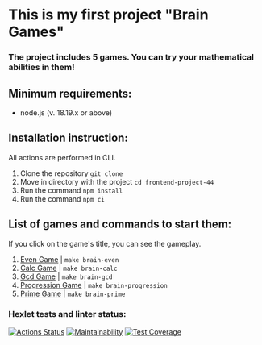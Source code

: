 # This is my first project "Brain Games"
### The project includes 5 games. You can try your mathematical abilities in them!

## Minimum requirements:
* node.js (v. 18.19.x or above)

## Installation instruction:
All actions are performed in CLI.  
1. Clone the repository `git clone`
2. Move in directory with the project `cd frontend-project-44`
3. Run the command `npm install`
4. Run the command `npm ci`  

## List of games and commands to start them:
If you click on the game's title, you can see the gameplay.  
1. [Even Game](https://asciinema.org/a/ybT8QF45qjsb2D8tK2s9g8y6M) | `make brain-even`
2. [Calc Game](https://asciinema.org/a/ybT8QF45qjsb2D8tK2s9g8y6M) | `make brain-calc`
3. [Gcd Game](https://asciinema.org/a/Arzw3PE2b1LDcdILmfxMgHlje) | `make brain-gcd`
4. [Progression Game](https://asciinema.org/a/Kvx6ISksMyY8Pb8UmohJpqubG) | `make brain-progression`
5. [Prime Game](https://asciinema.org/a/DDr7ke9WWcbm8zSIB4vWbI80X) | `make brain-prime`

### Hexlet tests and linter status:
[![Actions Status](https://github.com/MeJlukc/frontend-project-44/actions/workflows/hexlet-check.yml/badge.svg)](https://github.com/MeJlukc/frontend-project-44/actions) [![Maintainability](https://api.codeclimate.com/v1/badges/4de9b10ac9589e543ad8/maintainability)](https://codeclimate.com/github/MeJlukc/frontend-project-44/maintainability) [![Test Coverage](https://api.codeclimate.com/v1/badges/4de9b10ac9589e543ad8/test_coverage)](https://codeclimate.com/github/MeJlukc/frontend-project-44/test_coverage)

